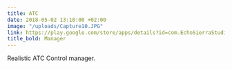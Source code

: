```yaml
---
title: ATC
date: 2018-05-02 13:18:00 +02:00
image: "/uploads/Capture10.JPG"
link: https://play.google.com/store/apps/details?id=com.EchoSierraStudio.ATCManager
title_bold: Manager
---
```


Realistic ATC Control manager.